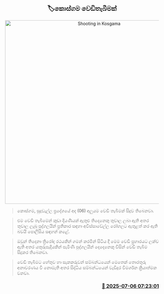 <p align='center'><b><h2 align='center' title='Shooting in Kosgama'>🏷කොස්ගම වෙඩිතැබීමක්</h2></b></p>
<p align='center'><img src='https://helakuru.sgp1.cdn.digitaloceanspaces.com/esana/images/lib/crime-death.jpg' width='600' alt='Shooting in Kosgama'></p>

> කොස්ගම, සුදුවැල්ල ප්‍රදේශයේ අද (06) අලුයම වෙඩි තැබීමක් සිදුව තිබෙනවා.

> එම වෙඩි තැබීමෙන් කුඩා දියණියක් ඇතුළු තිදෙනෙකු තුවාල ලබා ඇති අතර තුවාල ලැබූ පුද්ගලයින් ප්‍රතිකාර සඳහා අවිස්සාවේල්ල රෝහලට ඇතුළත් කර ඇති බවයි පොලීසිය සඳහන් කළේ.

> ඔවුන් තිදෙනා ත්‍රිරෝද රථයකින් ගමන් කරමින් සිටිය දී මෙම වෙඩි ප්‍රහාරයට ලක්ව ඇති අතර යතුරුපැදියකින් පැමිණි පුද්ගලයින් දෙදෙනෙකු විසින් වෙඩි තැබීම සිදුකර තිබෙනවා.

> වෙඩි තැබීමට හේතුව හා සැකකරුවන් සම්බන්ධයෙන් මෙතෙක් තොරතුරු අනාවරණය වී නොමැති අතර සිද්ධිය සම්බන්ධයෙන් වැඩිදුර විමර්ශන ක්‍රියාත්මක වනවා.



<h3 align='right'><a href='https://www.helakuru.lk/esana/p/111617/'>📅 2025-07-06 07:23:01</a></h3>
